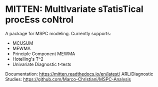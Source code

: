 # MITTEN: MultIvariate sTatisTical procEss coNtrol
A package for MSPC modeling.
Currently supports:
- MCUSUM
- MEWMA
- Principle Component MEWMA
- Hotelling's T^2
- Univariate Diagnostic t-tests

Documentation: https://mitten.readthedocs.io/en/latest/
ARL/Diagnostic Studies: https://github.com/Marco-Christiani/MSPC-Analysis
